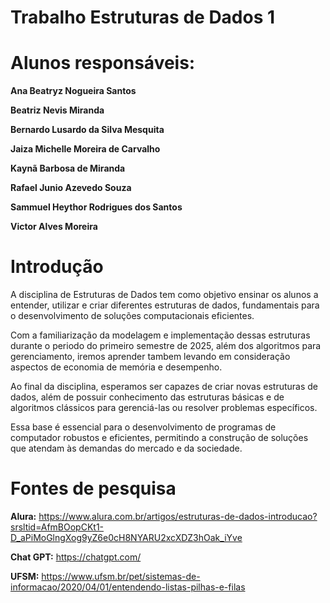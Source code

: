 # Trabalho Estruturas de Dados 1

# Alunos responsáveis:

**Ana Beatryz Nogueira Santos**

**Beatriz Nevis Miranda**

**Bernardo Lusardo da Silva Mesquita**

**Jaiza Michelle Moreira de Carvalho**

**Kaynã Barbosa de Miranda**

**Rafael Junio Azevedo Souza**

**Sammuel Heythor Rodrigues dos Santos**

**Victor Alves Moreira**


# Introdução

A disciplina de Estruturas de Dados tem como objetivo ensinar os alunos a entender, utilizar e criar diferentes estruturas de dados, fundamentais para o desenvolvimento de soluções computacionais eficientes. 

Com a familiarização da modelagem e implementação dessas estruturas durante o periodo do primeiro semestre de 2025, além dos algoritmos para gerenciamento, iremos aprender tambem levando em consideração aspectos de economia de memória e desempenho. 

Ao final da disciplina, esperamos ser capazes de criar novas estruturas de dados, além de possuir conhecimento das estruturas básicas e de algoritmos clássicos para gerenciá-las ou resolver problemas específicos. 

 Essa base é essencial para o desenvolvimento de programas de computador robustos e eficientes, permitindo a construção de soluções que atendam às demandas do mercado e da sociedade.

# Fontes de pesquisa

**Alura:** https://www.alura.com.br/artigos/estruturas-de-dados-introducao?srsltid=AfmBOopCKt1-D_aPiMoGlngXog9yZ6e0cH8NYARU2xcXDZ3hOak_iYve

**Chat GPT:** https://chatgpt.com/

**UFSM:** https://www.ufsm.br/pet/sistemas-de-informacao/2020/04/01/entendendo-listas-pilhas-e-filas

